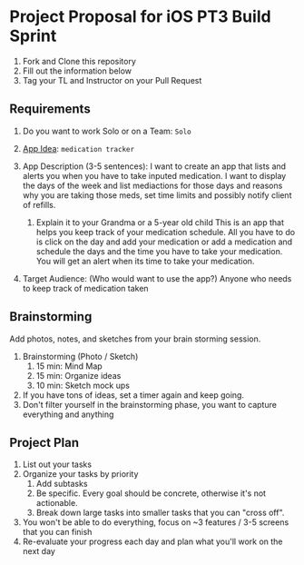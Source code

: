 # Project Proposal for iOS PT3 Build Sprint

1. Fork and Clone this repository
2. Fill out the information below
3. Tag your TL and Instructor on your Pull Request

## Requirements

1. Do you want to work Solo or on a Team: 
    `Solo`

2. [App Idea](https://github.com/LambdaSchool/iOS-Build-Week-1): 
    `medication tracker`

3. App Description (3-5 sentences): 
    I want to create an app that lists and alerts you when you have to take inputed medication. I want to display the days of the week and list mediactions for those days and reasons why you are taking those meds, set time limits and possibly notify client of refills.

    1. Explain it to your Grandma or a 5-year old child
    This is an app that helps you keep track of your medication schedule. All you have to do is click on the day and add your medication or add a medication and schedule the days and the time you have to take your medication. You will get an alert when its time to take your medication.
    
4. Target Audience: (Who would want to use the app?)
    Anyone who needs to keep track of medication taken

## Brainstorming

Add photos, notes, and sketches from your brain storming session. 

1. Brainstorming (Photo / Sketch)
    1. 15 min: Mind Map 
    2. 15 min: Organize ideas
    3. 10 min: Sketch mock ups 
2. If you have tons of ideas, set a timer again and keep going.
3. Don't filter yourself in the brainstorming phase, you want to capture everything and anything

## Project Plan
1. List out your tasks
2. Organize your tasks by priority
    1. Add subtasks
    2. Be specific. Every goal should be concrete, otherwise it's not actionable. 
    3. Break down large tasks into smaller tasks that you can "cross off".
3. You won't be able to do everything, focus on ~3 features / 3-5 screens that you can finish
4. Re-evaluate your progress each day and plan what you'll work on the next day

